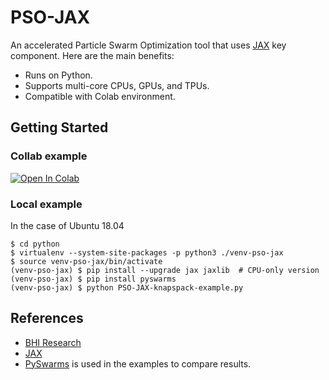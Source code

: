 # PSO-JAX

An accelerated Particle Swarm Optimization tool that uses [JAX](https://github.com/google/jax) key component. Here are the main benefits:

* Runs on Python.
* Supports multi-core CPUs, GPUs, and TPUs.
* Compatible with Colab environment.

## Getting Started

### Collab example
[![Open In Colab](https://colab.research.google.com/assets/colab-badge.svg)](https://colab.research.google.com/github/BHI-Research/PSO-JAX/notebooks/PSO-JAX-knapspack-example.ipynb)
 

### Local example

In the case of Ubuntu 18.04

```
$ cd python
$ virtualenv --system-site-packages -p python3 ./venv-pso-jax
$ source venv-pso-jax/bin/activate
(venv-pso-jax) $ pip install --upgrade jax jaxlib  # CPU-only version
(venv-pso-jax) $ pip install pyswarms
(venv-pso-jax) $ python PSO-JAX-knapspack-example.py 

```

## References

* [BHI Research](https://bhi-research.github.io/)
* [JAX](https://github.com/google/jax)
* [PySwarms](https://pyswarms.readthedocs.io/en/latest/) is used in the examples to compare results.
